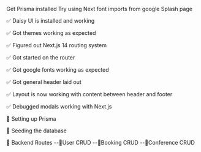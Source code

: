 Get Prisma installed
Try using Next font imports from google
Splash page

✅ Daisy UI is installed and working

✅ Got themes working as expected

✅ Figured out Next.js 14 routing system

✅ Got started on the router

✅ Got google fonts working as expected

✅ Got general header laid out

✅ Layout is now working with content between header and footer

✅ Debugged modals working with Next.js

🔲 Setting up Prisma

🔲 Seeding the database

🔲 Backend Routes
--🔲User CRUD
--🔲Booking CRUD
--🔲Conference CRUD

